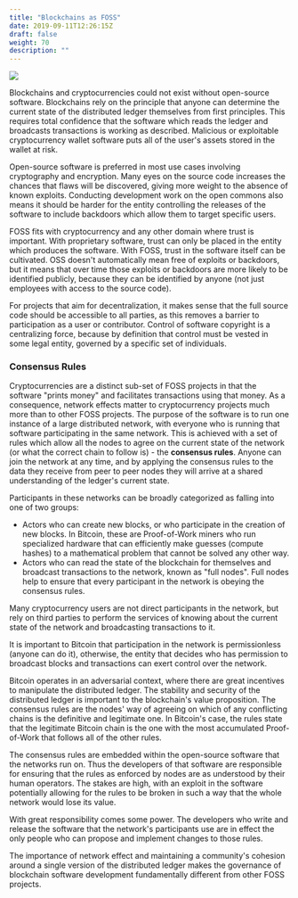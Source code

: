 ```yaml
---
title: "Blockchains as FOSS"
date: 2019-09-11T12:26:15Z
draft: false
weight: 70
description: ""
---
```

![](/blockchains-as-foss.jpg)

Blockchains and cryptocurrencies could not exist without open-source software. Blockchains rely on the principle that anyone can determine the current state of the distributed ledger themselves from first principles. This requires total confidence that the software which reads the ledger and broadcasts transactions is working as described. Malicious or exploitable cryptocurrency wallet software puts all of the user's assets stored in the wallet at risk.

Open-source software is preferred in most use cases involving cryptography and encryption. Many eyes on the source code increases the chances that flaws will be discovered, giving more weight to the absence of known exploits. Conducting development work on the open commons also means it should be harder for the entity controlling the releases of the software to include backdoors which allow them to target specific users.

FOSS fits with cryptocurrency and any other domain where trust is important. With proprietary software, trust can only be placed in the entity which produces the software. With FOSS, trust in the software itself can be cultivated. OSS doesn't automatically mean free of exploits or backdoors, but it means that over time those exploits or backdoors are more likely to be identified publicly, because they can be identified by anyone (not just employees with access to the source code).  

For projects that aim for decentralization, it makes sense that the full source code should be accessible to all parties, as this removes a barrier to participation as a user or contributor. Control of software copyright is a centralizing force, because by definition that control must be vested in some legal entity, governed by a specific set of individuals.

### Consensus Rules

Cryptocurrencies are a distinct sub-set of FOSS projects in that the software "prints money" and facilitates transactions using that money. As a consequence, network effects matter to cryptocurrency projects much more than to other FOSS projects. The purpose of the software is to run one instance of a large distributed network, with everyone who is running that software participating in the same network. This is achieved with a set of rules which allow all the nodes to agree on the current state of the network (or what the correct chain to follow is) - the **consensus rules**. Anyone can join the network at any time, and by applying the consensus rules to the data they receive from peer to peer nodes they will arrive at a shared understanding of the ledger's current state. 

Participants in these networks can be broadly categorized as falling into one of two groups: 

* Actors who can create new blocks, or who participate in the creation of new blocks. In Bitcoin, these are Proof-of-Work miners who run specialized hardware that can efficiently make guesses (compute hashes) to a mathematical problem that cannot be solved any other way. 
* Actors who can read the state of the blockchain for themselves and broadcast transactions to the network, known as "full nodes". Full nodes help to ensure that every participant in the network is obeying the consensus rules.

Many cryptocurrency users are not direct participants in the network, but rely on third parties to perform the services of knowing about the current state of the network and broadcasting transactions to it.

It is important to Bitcoin that participation in the network is permissionless (anyone can do it), otherwise, the entity that decides who has permission to broadcast blocks and transactions can exert control over the network. 

Bitcoin operates in an adversarial context, where there are great incentives to manipulate the distributed ledger. The stability and security of the distributed ledger is important to the blockchain's value proposition. The consensus rules are the nodes' way of agreeing on which of any conflicting chains is the definitive and legitimate one. In Bitcoin's case, the rules state that the legitimate Bitcoin chain is the one with the most accumulated Proof-of-Work that follows all of the other rules.

The consensus rules are embedded within the open-source software that the networks run on. Thus the developers of that software are responsible for ensuring that the rules as enforced by nodes are as understood by their human operators. The stakes are high, with an exploit in the software potentially allowing for the rules to be broken in such a way that the whole network would lose its value. 

With great responsibility comes some power. The developers who write and release the software that the network's participants use are in effect the only people who can propose and implement changes to those rules.

The importance of network effect and maintaining a community's cohesion around a single version of the distributed ledger makes the governance of blockchain software development fundamentally different from other FOSS projects.
